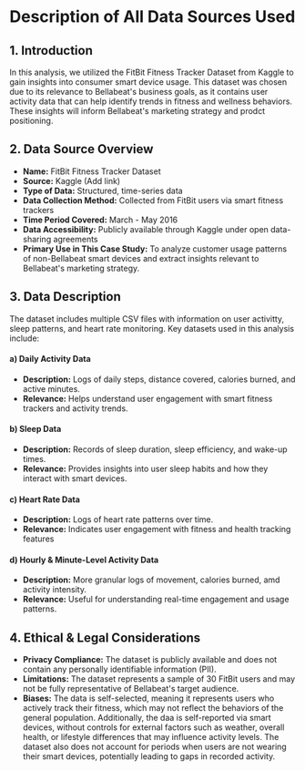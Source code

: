 # Description of All Data Sources Used

## 1. Introduction
  In this analysis, we utilized the FitBit Fitness Tracker Dataset from Kaggle to gain insights into consumer smart device usage. 
  This dataset was chosen due to its relevance to Bellabeat's business goals, as it contains user activity data that can help identify trends in fitness and wellness behaviors. 
  These insights will inform Bellabeat's marketing strategy and prodct positioning.

## 2. Data Source Overview
  * **Name:** FitBit Fitness Tracker Dataset
  * **Source:** Kaggle (Add link)
  * **Type of Data:** Structured, time-series data
  * **Data Collection Method:** Collected from FitBit users via smart fitness trackers
  * **Time Period Covered:** March - May 2016
  * **Data Accessibility:** Publicly available through Kaggle under open data-sharing agreements
  * **Primary Use in This Case Study:** To analyze customer usage patterns of non-Bellabeat smart devices and extract insights relevant to Bellabeat's marketing strategy.

## 3. Data Description
The dataset includes multiple CSV files with information on user activitty, sleep patterns, and heart rate monitoring. Key datasets used in this analysis include:
#### a) Daily Activity Data
* **Description:** Logs of daily steps, distance covered, calories burned, and active minutes.
* **Relevance:** Helps understand user engagement with smart fitness trackers and activity trends.
#### b) Sleep Data
* **Description:** Records of sleep duration, sleep efficiency, and wake-up times.
* **Relevance:** Provides insights into user sleep habits and how they interact with smart devices.
#### c) Heart Rate Data
* **Description:** Logs of heart rate patterns over time.
* **Relevance:** Indicates user engagement with fitness and health tracking features
#### d) Hourly & Minute-Level Activity Data
* **Description:** More granular logs of movement, calories burned, amd activity intensity.
* **Relevance:** Useful for understanding real-time engagement and usage patterns.

## 4. Ethical & Legal Considerations
* **Privacy Compliance:** The dataset is publicly available and does not contain any personally identifiable information (PII).
* **Limitations:** The dataset represents a sample of 30 FitBit users and may not be fully representative of Bellabeat's target audience.
* **Biases:** The data is self-selected, meaning it represents users who actively track their fitness, which may not reflect the behaviors of the general population. Additionally, the daa is self-reported via smart devices, without controls for external factors such as weather, overall health, or lifestyle differences that may influence activity levels. The dataset also does not account for periods when users are not wearing their smart devices, potentially leading to gaps in recorded activity.
